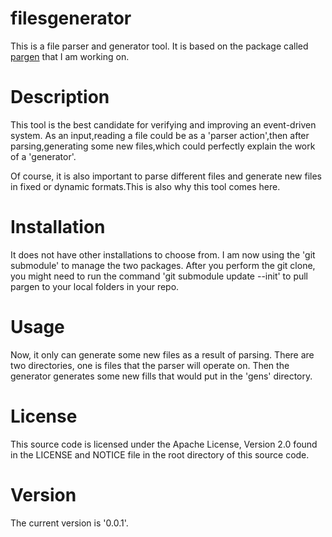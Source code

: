# filesgenerator
This is a file parser and generator tool. It is based on the package called [pargen](https://github.com/zhiyuanfeng-git/pargen) that I am working on. 

# Description
This tool is the best candidate for verifying and improving an event-driven system. As an input,reading a file could be as a 'parser action',then after parsing,generating some new files,which could perfectly explain the work of a 'generator'.

Of course, it is also important to parse different files and generate new files in fixed or dynamic formats.This is also why this tool comes here.

# Installation
It does not have other installations to choose from. I am now using the 'git submodule' to manage the two packages. After you perform the git clone, you might need to run the command 'git submodule update --init' to pull pargen to your local folders in your repo.

# Usage
Now, it only can generate some new files as a result of parsing. There are two directories, one is files that the parser will operate on. Then the generator generates some new fills that would put in the 'gens' directory.

# License
This source code is licensed under the Apache License, Version 2.0 found in the LICENSE and NOTICE file in the root directory of this source code.

# Version
The current version is '0.0.1'.

